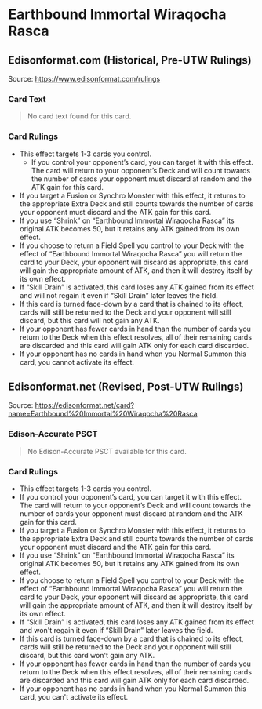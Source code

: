 # Earthbound Immortal Wiraqocha Rasca

## Edisonformat.com (Historical, Pre-UTW Rulings)

Source: https://www.edisonformat.com/rulings

### Card Text

> No card text found for this card.

### Card Rulings

*   This effect targets 1-3 cards you control.
    *   If you control your opponent’s card, you can target it with this effect. The card will return to your opponent’s Deck and will count towards the number of cards your opponent must discard at random and the ATK gain for this card.
*   If you target a Fusion or Synchro Monster with this effect, it returns to the appropriate Extra Deck and still counts towards the number of cards your opponent must discard and the ATK gain for this card.
*   If you use “Shrink” on “Earthbound Immortal Wiraqocha Rasca” its original ATK becomes 50, but it retains any ATK gained from its own effect.
*   If you choose to return a Field Spell you control to your Deck with the effect of “Earthbound Immortal Wiraqocha Rasca” you will return the card to your Deck, your opponent will discard as appropriate, this card will gain the appropriate amount of ATK, and then it will destroy itself by its own effect.
*   If “Skill Drain” is activated, this card loses any ATK gained from its effect and will not regain it even if “Skill Drain” later leaves the field.
*   If this card is turned face-down by a card that is chained to its effect, cards will still be returned to the Deck and your opponent will still discard, but this card will not gain any ATK.
*   If your opponent has fewer cards in hand than the number of cards you return to the Deck when this effect resolves, all of their remaining cards are discarded and this card will gain ATK only for each card discarded.
*   If your opponent has no cards in hand when you Normal Summon this card, you cannot activate its effect.

## Edisonformat.net (Revised, Post-UTW Rulings)

Source: https://edisonformat.net/card?name=Earthbound%20Immortal%20Wiraqocha%20Rasca

### Edison-Accurate PSCT

> No Edison-Accurate PSCT available for this card.

### Card Rulings

*   This effect targets 1-3 cards you control.
*   If you control your opponent’s card, you can target it with this effect. The card will return to your opponent’s Deck and will count towards the number of cards your opponent must discard at random and the ATK gain for this card.
*   If you target a Fusion or Synchro Monster with this effect, it returns to the appropriate Extra Deck and still counts towards the number of cards your opponent must discard and the ATK gain for this card.
*   If you use “Shrink” on “Earthbound Immortal Wiraqocha Rasca” its original ATK becomes 50, but it retains any ATK gained from its own effect.
*   If you choose to return a Field Spell you control to your Deck with the effect of “Earthbound Immortal Wiraqocha Rasca” you will return the card to your Deck, your opponent will discard as appropriate, this card will gain the appropriate amount of ATK, and then it will destroy itself by its own effect.
*   If “Skill Drain” is activated, this card loses any ATK gained from its effect and won't regain it even if “Skill Drain” later leaves the field.
*   If this card is turned face-down by a card that is chained to its effect, cards will still be returned to the Deck and your opponent will still discard, but this card won't gain any ATK.
*   If your opponent has fewer cards in hand than the number of cards you return to the Deck when this effect resolves, all of their remaining cards are discarded and this card will gain ATK only for each card discarded.
*   If your opponent has no cards in hand when you Normal Summon this card, you can't activate its effect.
            